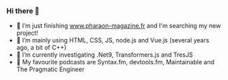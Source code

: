 ### Hi there 👋

- 🔭 I’m just finishing www.pharaon-magazine.fr and I'm searching my new project!
- 🌱 I’m mainly using HTML, CSS, JS, node.js and Vue.js (several years ago, a bit of C++)
- 🌱 I’m currently investigating .Net9, Transformers.js and TresJS
- 💬 My favourite podcasts are Syntax.fm, devtools.fm, Maintainable and The Pragmatic Engineer
<!--
**smartduck66/smartduck66** is a ✨ _special_ ✨ repository because its `README.md` (this file) appears on your GitHub profile.

Here are some ideas to get you started:

- 🔭 I’m currently working on ...
- 🌱 I’m currently learning ...
- 👯 I’m looking to collaborate on ...
- 🤔 I’m looking for help with ...
- 💬 Ask me about ...
- 📫 How to reach me: ...
- 😄 Pronouns: ...
- ⚡ Fun fact: ...
-->
